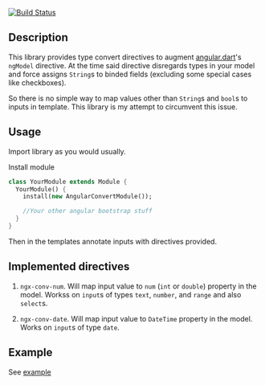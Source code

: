 [![Build Status](https://drone.io/github.com/daydev/angular_convert/status.png)](https://drone.io/github.com/daydev/angular_convert/latest)

## Description

This library provides type convert directives to augment [angular.dart](https://github.com/angular/angular.dart)'s `ngModel` directive.
At the time said directive disregards types in your model and force assigns `String`s to binded fields
(excluding some special cases like checkboxes).

So there is no simple way to map values other than `String`s and `bool`s to inputs in template.
This library is my attempt to circumvent this issue.

## Usage

Import library as you would usually.

Install module
```dart
class YourModule extends Module {
  YourModule() {
    install(new AngularConvertModule());

    //Your other angular bootstrap stuff
  }
}
```
Then in the templates annotate inputs with directives provided.

## Implemented directives

1. `ngx-conv-num`. Will map input value to `num` (`int` or `double`) property in the model.
Workss on `input`s of types `text`, `number`, and `range` and also `select`s.

2. `ngx-conv-date`. Will map input value to `DateTime` property in the model.
Works on `input`s of type `date`.

## Example

See [example](https://github.com/daydev/angular_convert/tree/master/example)
